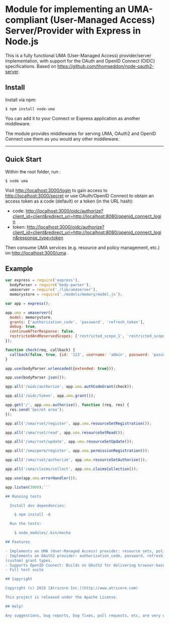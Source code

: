 # Module for implementing an UMA-compliant (User-Managed Access) Server/Provider with Express in Node.js

This is a fully functional UMA (User-Managed Access) provider/server implementation, with support for the OAuth and
OpenID Connect (OIDC) specifications.
Based on https://github.com/thomseddon/node-oauth2-server.

## Install

Install via npm:

    $ npm install node-uma

You can add it to your Connect or Express application as another middleware.

The module provides middlewares for serving UMA, OAuth2 and OpenID Connect use them as you would any other middleware.

-----

## Quick Start

Within the root folder, run :

    $ node uma

Visit <http://localhost:3000/login> to gain access to
<http://localhost:3000/secret> or use OAuth/OpenID Connect to obtain an access token as a code (default) or a token
(in the URL hash):

  - code: <http://localhost:3000/oidc/authorize?client_id=client&redirect_uri=http://localhost:8080/openid_connect_login>
  - token: <http://localhost:3000/oidc/authorize?client_id=client&redirect_uri=http://localhost:8080/openid_connect_login&response_type=token>

Then consume UMA services (e.g. resource and policy management, etc.) on <http://localhost:3000/uma> . 

## Example

```js
var express = require('express'),
  bodyParser = require('body-parser'),
  umaserver = require('./lib/umaserver'),
  memorystore = require('./models/memory/model.js');

var app = express();

app.uma = umaserver({
  model: memorystore,
  grants: ['authorization_code', 'password', 'refresh_token'],
  debug: true,
  continueAfterResponse: false,
  restrictedAndReservedScopes: ['restricted_scope_1', 'restricted_scope_2']
});

function check(req, callback) {
  callback(false, true, {id: '123', username: 'admin', password: 'password'});
}

app.use(bodyParser.urlencoded({extended: true}));

app.use(bodyParser.json());

app.all('/oidc/authorize', app.uma.authCodeGrant(check));

app.all('/oidc/token', app.uma.grant());

app.get('/', app.uma.authorise(), function (req, res) {
  res.send('Secret area');
});

app.all('/uma/rset/register', app.uma.resourceSetRegistration());

app.all('/uma/rset/read', app.uma.resourceSetRead());

app.all('/uma/rset/update', app.uma.resourceSetUpdate());

app.all('/uma/perm/register', app.uma.permissionRegistration());

app.all('/uma/rset/authorize', app.uma.resourceSetAuthorise());

app.all('/uma/claims/collect', app.uma.claimsCollection());

app.use(app.uma.errorHandler());

app.listen(3000);```

## Running tests

  Install dev dependencies:

    $ npm install -d

  Run the tests:

    $ node_modules/.bin/mocha

## Features

- Implements an UMA (User-Managed Access) provider: resource sets, policies, permissions and authorization.
- Implements an OAuth2 provider: authorization_code, password, refresh_token, client_credentials and extension
(custom) grant types.
- Supports OpenID Connect: Builds on OAuth2 for delivering browser-based single sign-on through ID tokens.
- Full test suite

## Copyright

Copyright (c) 2015 [Atricore Inc.](http://www.atricore.com)

This project is released under the Apache License. 

## Help!

Any suggestions, bug reports, bug fixes, pull requests, etc, are very welcome ([here](https://github.com/atricore/node-uma/issues)).

